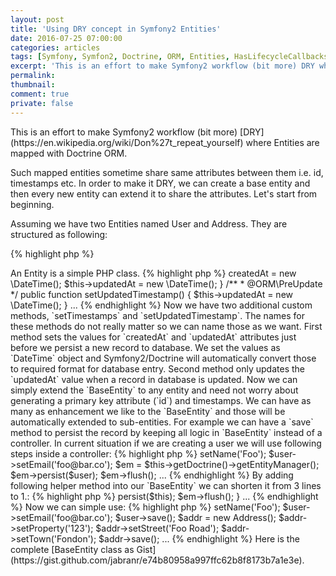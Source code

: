 ```yaml
---
layout: post
title: 'Using DRY concept in Symfony2 Entities'
date: 2016-07-25 07:00:00
categories: articles
tags: [Symfony, Symfon2, Doctrine, ORM, Entities, HasLifecycleCallbacks]
excerpt: 'This is an effort to make Symfony2 workflow (bit more) DRY where Entities are mapped with Doctrine ORM.'
permalink:
thumbnail:
comment: true
private: false
---
```


<p class="lead">This is an effort to make Symfony2 workflow (bit more) [DRY](https://en.wikipedia.org/wiki/Don%27t_repeat_yourself) where Entities are mapped with Doctrine ORM.</p>

Such mapped entities sometime share same attributes between them i.e. id, timestamps etc. In order to make it DRY, we can create a base entity and then every new entity can extend it to share the attributes. Let's start from beginning.

Assuming we have two Entities named User and Address. They are structured as following:

{% highlight php %}
<?php namespace Foo\Bar\Entity;
  
  use Doctrine\ORM\Mapping as ORM;
  
  /**
   * @ORM\Entity
   * @ORM\Table(name="app_user")
   */
  class User {
    
    /**
     * @ORM\Column(name="id", type="integer")
     * @ORM\Id
     * @ORM\GeneratedValue(strategy="AUTO")
     */
    private $id;
    
    /**
     * @ORM\Column(name="name", type="string", length=255)
     */
    private $name;
    
    /**
     * @ORM\Column(name="email", type="string", length=255)
     */
    private $email;
        
    /**
     * @ORM\Column(name="createdAt", type="datetime")
     */
    private $createdAt;
    
    /**
     * @ORM\Column(name="updatedAt", type="datetime")
     */
    private $updatedAt;

    ...
    // getter setters
  }
{% endhighlight %}

> An Entity is a simple PHP class.

{% highlight php %}
<?php namespace Foo\Bar\Entity;
  
  use Doctrine\ORM\Mapping as ORM;
  
  /**
   * @ORM\Entity
   * @ORM\Table(name="app_address")
   */
  class Address {
    
    /**
     * @ORM\Column(name="id", type="integer")
     * @ORM\Id
     * @ORM\GeneratedValue(strategy="AUTO")
     */
    private $id;
    
    /**
     * @ORM\Column(name="property", type="string", length=255)
     */
    private $property;
    
    /**
     * @ORM\Column(name="street", type="string", length=255)
     */
    private $street;
        
    /**
     * @ORM\Column(name="town", type="string", length=255)
     */
    private $town;
        
    /**
     * @ORM\Column(name="createdAt", type="datetime")
     */
    private $createdAt;
    
    /**
     * @ORM\Column(name="updatedAt", type="datetime")
     */
    private $updatedAt;

    ...
    // getter setters
  }
{% endhighlight %}

As you can see that we have `id`, `createdAt` and `updatedAt` attributes that are being shared in both entities. To implement a DRY concept here we need a new base entity which can have the shared attributes and can be extended by any other entities. 

Let's create a base entity by moving the shared values to a new Entity called `BaseEntity`.

{% highlight php %}
<?php namespace Foo\Bar\Entity;

use Doctrine\ORM\Mapping as ORM;

/**
 * @ORM\MappedSuperclass
 */
class BaseEntity {

    /**
     * @ORM\Id
     * @ORM\Column(name="id", type="integer")
     * @ORM\GeneratedValue(strategy="AUTO")
     */
    private $id;

    /**
     * @ORM\Column(name="created_at", type="datetime")
     */
    private $createdAt;

    /**
     * @ORM\Column(name="updated_at", type="datetime")
     */
    private $updatedAt;
    
    ...
    // getters setters
{% endhighlight %}

Note a new annotation `@ORM\MappedSuperclass` at top of the `BaseEntity` that makes sure that attributes in this entity are properly extended into those extending it. Now we can remove these attributes from `User` and `Address` entities and extend the `BaseEntity` class into these. Our entities are already started to look cleaner.

{% highlight php %}
<?php namespace Foo\Bar\Entity;
  
  use Doctrine\ORM\Mapping as ORM;
  
  /**
   * @ORM\Entity
   * @ORM\Table(name="app_user")
   */
  class User extends BaseEntity {
    
    /**
     * @ORM\Column(name="name", type="string", length=255)
     */
    private $name;
    
    /**
     * @ORM\Column(name="email", type="string", length=255)
     */
    private $email;

    ...
    // getter setters
  }
{% endhighlight %}

{% highlight php %}
<?php namespace Foo\Bar\Entity;
  
  use Doctrine\ORM\Mapping as ORM;
  
  /**
   * @ORM\Entity
   * @ORM\Table(name="app_address")
   */
  class Address extends BaseEntity {
    
    /**
     * @ORM\Column(name="property", type="string", length=255)
     */
    private $property;
    
    /**
     * @ORM\Column(name="street", type="string", length=255)
     */
    private $street;
        
    /**
     * @ORM\Column(name="town", type="string", length=255)
     */
    private $town;

    ...
    // getter setters
  }
{% endhighlight %}

Now since we have some shared attributes in one entity, we can add further enhancements to it as required. Let's make sure that both timestamps `createdAt` and `updatedAt` are properly and automatically set before we persist or update the records to our database. For that we will use `@ORM\PrePersist` and `@ORM\PreUpdate` annotations in custom methods. We also need an additional annotation `@ORM\HasLifecycleCallbacks` at class root.

{% highlight php %}
<?php namespace Foo\Bar\Entity;

use Doctrine\ORM\Mapping as ORM;

/**
 * @ORM\HasLifecycleCallbacks
 * @ORM\MappedSuperclass
 */
class BaseEntity {
    ...

    /**
     * @ORM\PrePersist
     */
    public function setTimestamps() {
      $this->createdAt = new \DateTime();
      $this->updatedAt = new \DateTime();
    }

    /**
     * @ORM\PreUpdate
     */
    public function setUpdatedTimestamp() {
      $this->updatedAt = new \DateTime();
    }

    ...
{% endhighlight %}

Now we have two additional custom methods, `setTimestamps` and `setUpdatedTimestamp`. The names for these methods do not really matter so we can name those as we want. First method sets the values for `createdAt` and `updatedAt` attributes just before we persist a new record to database. We set the values as `DateTime` object and Symfony2/Doctrine will automatically convert those to required format for database entry. Second method only updates the `updatedAt` value when a record in database is updated.

Now we can simply extend the `BaseEntity` to any entity and need not worry about generating a primary key attribute (`id`) and timestamps.

We can have as many as enhancement we like to the `BaseEntity` and those will be automatically extended to sub-entities. For example we can have a `save` method to persist the record by keeping all logic in `BaseEntity` instead of a controller. In current situation if we are creating a user we will use following steps inside a controller:

{% highlight php %}
<?php
  ...

  $user = new User();
  $user->setName('Foo');
  $user->setEmail('foo@bar.co');

  $em = $this->getDoctrine()->getEntityManager();
  $em->persist($user);
  $em->flush();

  ...
{% endhighlight %}

By adding following helper method into our `BaseEntity` we can shorten it from 3 lines to 1.:

{% highlight php %}
<?php namespace Foo\Bar\Entity;

use Doctrine\ORM\Mapping as ORM;

/**
 * @ORM\HasLifecycleCallbacks
 * @ORM\MappedSuperclass
 */
class BaseEntity {
    ...

    /**
     * Helper method
     * 
     * @param Doctrine\ORM\EntityManager $em
     * @throws \RunTimeException
     * @return void
     */
    protected function save(EntityManager $em) {
      if (!$em instanceof EntityManager) {
        throw new \RunTimeException(
          sprintf('Expected an instance of  Doctrine\ORM\EntityManager but got "%s"', gettype($em)), 400
        );
      }

      $em->persist($this);
      $em->flush();
    }

    ...
{% endhighlight %}

Now we can simple use:

{% highlight php %}
<?php
  ...

  $user = new User();
  $user->setName('Foo');
  $user->setEmail('foo@bar.co');

  $user->save();


  $addr = new Address();
  $addr->setProperty('123');
  $addr->setStreet('Foo Road');
  $addr->setTown('Fondon');

  $addr->save();

  ...
{% endhighlight %}

Here is the complete [BaseEntity class as Gist](https://gist.github.com/jabranr/e74b80958a997ffc62b8f8173b7a1e3e).
